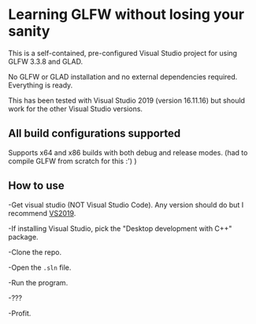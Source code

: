 # Learning GLFW without losing your sanity

This is a self-contained, pre-configured Visual Studio project for using GLFW 3.3.8 and GLAD.

No GLFW or GLAD installation and no external dependencies required. Everything is ready.

This has been tested with Visual Studio 2019 (version 16.11.16) but should work for the other Visual Studio versions.

## All build configurations supported

Supports x64 and x86 builds with both debug and release modes. (had to compile GLFW from scratch for this :') )

## How to use

-Get visual studio (NOT Visual Studio Code). Any version should do but I recommend [VS2019](https://visualstudio.microsoft.com/thank-you-downloading-visual-studio/?sku=Community&rel=16).

-If installing Visual Studio, pick the "Desktop development with C++" package.

-Clone the repo.

-Open the `.sln` file.

-Run the program.

-???

-Profit.
